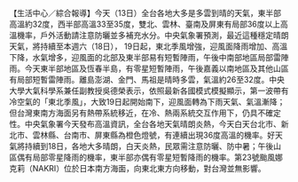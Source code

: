 【生活中心／綜合報導】今天（13日）全台各地大多是多雲到晴的天氣，東半部高溫約32度，西半部高溫33至35度，雙北、雲林、臺南及屏東有局部36度以上高溫機率，戶外活動請注意防曬並多補充水分。中央氣象署預測，最近這種穩定晴朗天氣，將持續至本週六（18日）， 19日起，東北季風增強，迎風面降雨增加、高溫下降，水氣增多，迎風面的北部及東半部易有短暫陣雨，午後中南部地區局部雷陣雨。今天東半部地區及恆春半島，有零星短暫陣雨，午後嘉義以南地區及其他山區有局部短暫雷陣雨。離島澎湖、金門、馬祖是晴時多雲，氣溫約26至32度。中央大學大氣科學系兼任副教授吳德榮表示，依照最新各國模式模擬顯示，第一波帶有冷空氣的「東北季風」，大致19日起開始南下，迎風面轉為下雨天氣、氣溫漸降；但台灣東南方海面另有熱帶系統移近，在冷、熱兩系統交互作用下，仍具不確定性。中央氣象署今天發布高溫資訊，全台各地天氣晴朗炎熱，今天白天台北市、新北市、雲林縣、台南市、屏東縣為橙色燈號，有連續出現36度高溫的機率。好天氣將持續到18日，各地大多晴朗，白天炎熱，民眾需注意防曬、防中暑；午後山區偶有局部零星降雨的機率，東半部亦偶有零星短暫降雨的機率。第23號颱風娜克莉（NAKRI）位於日本南方海面，向東北東方向移動，對台灣並無影響。